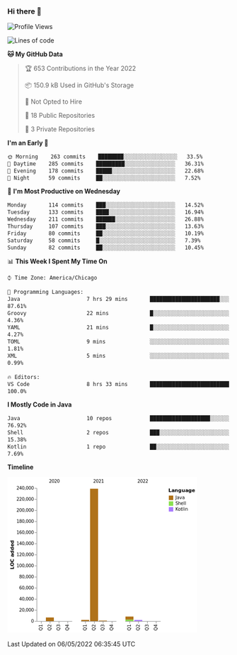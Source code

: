 ### Hi there 👋


<!--START_SECTION:waka-->
![Profile Views](http://img.shields.io/badge/Profile%20Views-0-blue)

![Lines of code](https://img.shields.io/badge/From%20Hello%20World%20I%27ve%20Written-259%20Thousand%20lines%20of%20code-blue)

**🐱 My GitHub Data** 

> 🏆 653 Contributions in the Year 2022
 > 
> 📦 150.9 kB Used in GitHub's Storage 
 > 
> 🚫 Not Opted to Hire
 > 
> 📜 18 Public Repositories 
 > 
> 🔑 3 Private Repositories  
 > 
**I'm an Early 🐤** 

```text
🌞 Morning    263 commits    ████████░░░░░░░░░░░░░░░░░   33.5% 
🌆 Daytime    285 commits    █████████░░░░░░░░░░░░░░░░   36.31% 
🌃 Evening    178 commits    █████░░░░░░░░░░░░░░░░░░░░   22.68% 
🌙 Night      59 commits     ██░░░░░░░░░░░░░░░░░░░░░░░   7.52%

```
📅 **I'm Most Productive on Wednesday** 

```text
Monday       114 commits    ███░░░░░░░░░░░░░░░░░░░░░░   14.52% 
Tuesday      133 commits    ████░░░░░░░░░░░░░░░░░░░░░   16.94% 
Wednesday    211 commits    ██████░░░░░░░░░░░░░░░░░░░   26.88% 
Thursday     107 commits    ███░░░░░░░░░░░░░░░░░░░░░░   13.63% 
Friday       80 commits     ██░░░░░░░░░░░░░░░░░░░░░░░   10.19% 
Saturday     58 commits     █░░░░░░░░░░░░░░░░░░░░░░░░   7.39% 
Sunday       82 commits     ██░░░░░░░░░░░░░░░░░░░░░░░   10.45%

```


📊 **This Week I Spent My Time On** 

```text
⌚︎ Time Zone: America/Chicago

💬 Programming Languages: 
Java                     7 hrs 29 mins       ██████████████████████░░░   87.61% 
Groovy                   22 mins             █░░░░░░░░░░░░░░░░░░░░░░░░   4.36% 
YAML                     21 mins             █░░░░░░░░░░░░░░░░░░░░░░░░   4.27% 
TOML                     9 mins              ░░░░░░░░░░░░░░░░░░░░░░░░░   1.81% 
XML                      5 mins              ░░░░░░░░░░░░░░░░░░░░░░░░░   0.99%

🔥 Editors: 
VS Code                  8 hrs 33 mins       █████████████████████████   100.0%

```

**I Mostly Code in Java** 

```text
Java                     10 repos            ███████████████████░░░░░░   76.92% 
Shell                    2 repos             ███░░░░░░░░░░░░░░░░░░░░░░   15.38% 
Kotlin                   1 repo              ██░░░░░░░░░░░░░░░░░░░░░░░   7.69%

```


**Timeline**

![Chart not found](https://raw.githubusercontent.com/powercasgamer/powercasgamer/master/charts/bar_graph.png) 


 Last Updated on 06/05/2022 06:35:45 UTC
<!--END_SECTION:waka-->
